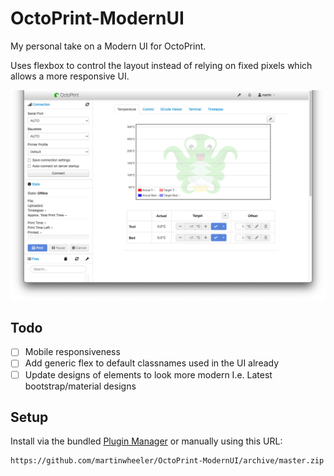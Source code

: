 # OctoPrint-ModernUI

My personal take on a Modern UI for OctoPrint.

Uses flexbox to control the layout instead of relying on fixed pixels which allows a more responsive UI.

![layout-preview](docs/images/Screen%20Shot%202022-08-07%20at%209.08.14%20pm.png)

## Todo

- [ ] Mobile responsiveness
- [ ] Add generic flex to default classnames used in the UI already
- [ ] Update designs of elements to look more modern I.e. Latest bootstrap/material designs

## Setup

Install via the bundled [Plugin Manager](https://docs.octoprint.org/en/master/bundledplugins/pluginmanager.html)
or manually using this URL:

    https://github.com/martinwheeler/OctoPrint-ModernUI/archive/master.zip

